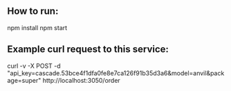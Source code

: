 ## How to run:
npm install
npm start

## Example curl request to this service:
curl -v -X POST -d "api_key=cascade.53bce4f1dfa0fe8e7ca126f91b35d3a6&model=anvil&package=super" http://localhost:3050/order
